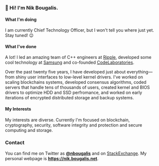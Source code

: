 ### 👋 Hi! I'm Nik Bougalis.

#### What I'm doing

I am currently Chief Technology Officer, but I won't tell you where just yet. Stay tuned! 😉

#### What I've done

A lot! I led an amazing team of C++ engineers at [Ripple](https://ripple.com), developed some cool technology at [Samsung](https://samsung.com) and co-founded [CodeLaboratories](https://codelaboratories.com/).

Over the past twenty five years, I have developed just about everything—from shiny user interfaces to low-level kernel drivers. I've worked on scaling blockchains systems, developed consensus algorithms, coded servers that handle tens of thousands of users, created kernel and BIOS drivers to optimize HDD and SSD perfromance, and worked on early iterations of encrypted distributed storage and backup systems.

#### My Interests

My interests are diverse. Currently I'm focused on blockchain, cryptography, security, software integrity and protection and secure computing and storage.

### Contact ###
You can find me on Twitter as [**@nbougalis**](https://twitter.com/nbougalis) and on [StackExchange](https://stackoverflow.com/users/970543/nik-bougalis). My personal webpage is **https://nik.bougalis.net**.
